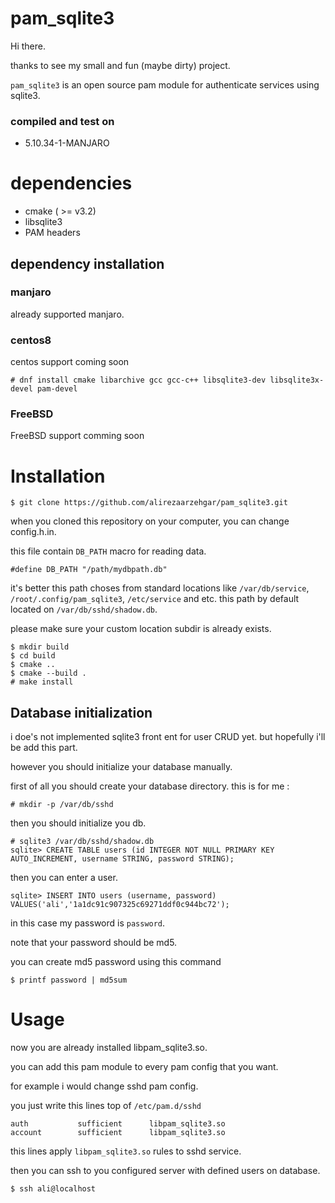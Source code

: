 # pam_sqlite3

Hi there.

thanks to see my small and fun (maybe dirty) project.

`pam_sqlite3` is an open source pam module for authenticate services using sqlite3.

### compiled and test on

- 5.10.34-1-MANJARO

# dependencies

- cmake ( >= v3.2)
- libsqlite3
- PAM headers

## dependency installation

### manjaro

already supported manjaro.

### centos8

centos support coming soon

```
# dnf install cmake libarchive gcc gcc-c++ libsqlite3-dev libsqlite3x-devel pam-devel
```

### FreeBSD

FreeBSD support comming soon

# Installation

```
$ git clone https://github.com/alirezaarzehgar/pam_sqlite3.git
```

when you cloned this repository on your computer, you can change config.h.in.

this file contain `DB_PATH` macro for reading data.

```
#define DB_PATH "/path/mydbpath.db"
```

it's better this path choses from standard locations like `/var/db/service`, `/root/.config/pam_sqlite3`, `/etc/service` and etc.
this path by default located on `/var/db/sshd/shadow.db`.

please make sure your custom location subdir is already exists.

```
$ mkdir build
$ cd build
$ cmake ..
$ cmake --build .
# make install
```

## Database initialization

i doe's not implemented sqlite3 front ent for user CRUD yet.
but hopefully i'll be add this part.

however you should initialize your database manually.

first of all you should create your database directory.
this is for me :

```
# mkdir -p /var/db/sshd
```

then you should initialize you db.

```
# sqlite3 /var/db/sshd/shadow.db
sqlite> CREATE TABLE users (id INTEGER NOT NULL PRIMARY KEY AUTO_INCREMENT, username STRING, password STRING);
```

then you can enter a user.

```
sqlite> INSERT INTO users (username, password) VALUES('ali','1a1dc91c907325c69271ddf0c944bc72');
```

in this case my password is `password`.

note that your password should be md5.

you can create md5 password using this command

```
$ printf password | md5sum
```

# Usage

now you are already installed libpam_sqlite3.so.

you can add this pam module to every pam config that you want.

for example i would change sshd pam config.

you just write this lines top of `/etc/pam.d/sshd`

```
auth           sufficient      libpam_sqlite3.so
account        sufficient      libpam_sqlite3.so
```

this lines apply `libpam_sqlite3.so` rules to sshd service.

then you can ssh to you configured server with defined users on database.

```
$ ssh ali@localhost
```
